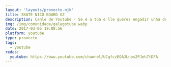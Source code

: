 ```yaml
---
layout: 'layouts/proxecto.njk'
title: SKATE NICO BOARD GZ
description: Canle de Youtube - Se é a túa e lle queres engadir unha descripción e etiquetas, ponte en contacto con nós.
img: /img/comunidade/galegotube.webp
date: 2017-03-05 19:08:56
platform: youtube
type: proxecto
tags:
  - youtube
redes:
  youtube: https://www.youtube.com/channel/UCqfczEOAJLnps2PJeh7tDFA
---
```


